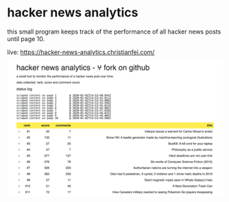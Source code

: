 # hacker news analytics

this small program keeps track of the performance of all hacker news posts until page 10.

live: https://hacker-news-analytics.christianfei.com/

![preview](/preview.png)